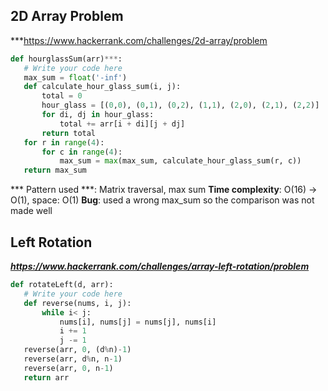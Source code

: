## 2D Array Problem
***https://www.hackerrank.com/challenges/2d-array/problem
```py
def hourglassSum(arr)***:
   # Write your code here
   max_sum = float('-inf')
   def calculate_hour_glass_sum(i, j):
       total = 0
       hour_glass = [(0,0), (0,1), (0,2), (1,1), (2,0), (2,1), (2,2)]
       for di, dj in hour_glass:
           total += arr[i + di][j + dj]
       return total
   for r in range(4):
       for c in range(4):
           max_sum = max(max_sum, calculate_hour_glass_sum(r, c))
   return max_sum
```
*** Pattern used ***: Matrix traversal, max sum
 **Time complexity**: O(16) -> O(1), space: O(1)
 **Bug**: used a wrong max_sum so the comparison was not made well 

## Left Rotation
***https://www.hackerrank.com/challenges/array-left-rotation/problem***
```py
def rotateLeft(d, arr):
   # Write your code here
   def reverse(nums, i, j):
       while i< j:
           nums[i], nums[j] = nums[j], nums[i]
           i += 1
           j -= 1
   reverse(arr, 0, (d%n)-1)
   reverse(arr, d%n, n-1)
   reverse(arr, 0, n-1)
   return arr
```
